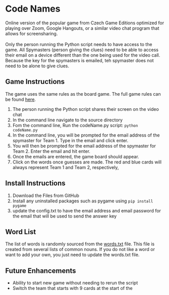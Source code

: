 # Code Names
Online version of the popular game from Czech Game Editions optimized for playing over Zoom, Google Hangouts, or a similar video chat program that allows for screensharing.  
<br>Only the person running the Python script needs to have access to the game.  All Spymasters (person giving the clues) need to be able to access their email on a device different than the one being used for the video call.  Because the key for the spymasters is emailed, teh spymaster does not need to be alone to give clues.

## Game Instructions
The game uses the same rules as the board game.  The full game rules can be found [here](https://czechgames.com/en/codenames/). 

1. The person running the Python script shares their screen on the video chat
1. In the command line navigate to the source directory
2. Fom the command line, Run the codeName.py script: `python codeName.py`
3. In the command line, you will be prompted for the email address of the spymaster for Team 1.  Type in the email and click enter.
4. You will then be prompted for the email address of the spymaster for Team 2.  Enter the email and hit enter.
5. Once the emails are entered, the game board should appear.  
6. Click on the words once guesses are made.  The red and blue cards will always represent Team 1 and Team 2, respectively,

## Install Instructions
1. Download the Files from GitHub
2. Install any uninstalled packages such as pygame using `pip install pygame`
3. update the config.txt to have the email address and email password for the email that will be used to send the answer key

## Word List
The list of words is randomly sourced from the [words.txt](words.txt) file.  This file is created from several lists of common nouns.  If you do not like a word or want to add your own, you just need to update the words.txt file.

## Future Enhancements
* Ability to start new game without needing to rerun the script
* Switch the team that starts with 9 cards at the start of the  
